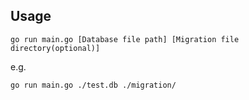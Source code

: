 ## Usage

``` shell
go run main.go [Database file path] [Migration file directory(optional)]
```

e.g.

``` shell
go run main.go ./test.db ./migration/
```
